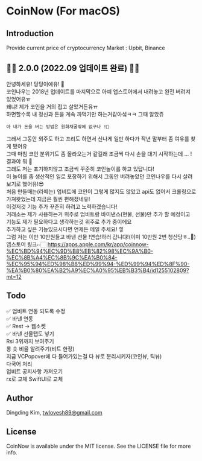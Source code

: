 CoinNow (For macOS)
===================

## Introduction

Provide current price of cryptocurrency
Market : Upbit, Binance

## 🔔🌟 2.0.0 (2022.09 업데이트 완료) 🌟🔔
안녕하세유! 딩딩이에유! 👋  
코인나우는 2018년 업데이트를 마지막으로 아예 앱스토어에서 내려놓고 완전 버려져 있었어유ㅠ  
왜냐! 제가 코인을 거의 접고 살았거든유ㅠ  
하면할수록 내 정신과 돈을 계속 까먹기만 하는거같아섴ㅋㅋ 그때 알았쥬  
```
아 내가 돈을 버는 방법은 원화채굴밖에 없구나 !🫠  
```
그래서 그동안 외주도 하고 프리도 하면서 신나게 일만 하다가 작년 말부터 좀 여유를 찾게 됐어유  
그때 마침 코인 분위기도 좀 올라오는거 같길래 조금씩 다시 손을 대기 시작하는데 ... !  
결과야 뭐 🥲  
그래도 저는 포기하지않고 조금씩 꾸준히 코인놀이를 하고 있답니댜!  
이 놀이를 좀 생산적인 일로 포장하기 위해서 그동안 버려놓았던 코인나우를 다시 살려보기로 했어유!😎  
처음 만들때는(라떼는) 업비트에 코인이 그렇게 많지도 않았고 api도 없어서 크롤링으로 가져왓었는데 지금은 훨씬 편해졌네유!  
이것저것 기능 추가 꾸준히 하려고 노력하겠습니다!  
거래소는 제가 사용하는거 위주로 업비트랑 바이낸스(현물, 선물)만 추가 할 예정이고  
기능도 제가 필요하다고 생각하는것 위주로 추가 중이에요  
추가하고 싶은 기능있으시다면 언제든 메일 주세요! 힣  
그럼 저는 이만 10만원들고 바낸 선물 !연습!하러 갑니댜!(이미 10만원 2번 청산당ㅎ..🤭)  
앱스토어 링크👉🏻 https://apps.apple.com/kr/app/coinnow-%EC%BD%94%EC%9D%B8%EB%82%98%EC%9A%B0-%EC%8B%A4%EC%8B%9C%EA%B0%84-%EC%95%94%ED%98%B8%ED%99%94-%ED%99%94%ED%8F%90-%EA%B0%80%EA%B2%A9%EC%A0%95%EB%B3%B4/id1255102809?mt=12

## Todo
✅ 업비트 연동 되도록 수정  
✅ 바낸 연동  
✅ Rest -> 웹소켓  
✅ 바낸 선물탭도 넣기  
   Rsi 3위까지 보여주기  
   롱 숏 비율 알려주기(비트 한정)  
   지금 VCPopover에 다 들어가있는걸 다 뷰로 분리시키자(코인뷰, 틱뷰)  
   다국어 처리  
   업비트 공지사항 가져오기  
   rx로 교체
   SwiftUI로 교체

## Author

Dingding Kim, twlovesh89@gmail.com

## License

CoinNow is available under the MIT license. See the LICENSE file for more info.
